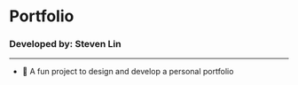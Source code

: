 # Portfolio

### Developed by: Steven Lin

***

- 🌌 A fun project to design and develop a personal portfolio